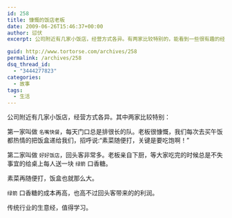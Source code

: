```yaml
---
id: 258
title: 慷慨的饭店老板
date: 2009-06-26T15:46:37+00:00
author: 愆伏
excerpt: 公司附近有几家小饭店，经营方式各异。有两家比较特别的，能看到一些很有趣的经营方法，值得做互联网的好好学习。

guid: http://www.tortorse.com/archives/258
permalink: /archives/258
dsq_thread_id:
  - "3444277823"
categories:
  - 故事
tags:
  - 生活
---
```

公司附近有几家小饭店，经营方式各异。其中两家比较特别：

第一家叫做 `名嘴快餐`，每天门口总是排很长的队。老板很慷慨，我们每次去买午饭都热情的把饭盒递给我们，招呼说:“素菜随便打，关键是要吃饱啊！”

第二家叫做 `好好饭店`，回头客非常多。老板亲自下厨，等大家吃完的时候总是不失事宜的给桌上每人送一块 `绿箭` 口香糖。

素菜再随便打，饭盒也就那么大。

`绿箭` 口香糖的成本再高，也高不过回头客带来的的利润。

传统行业的生意经，值得学习。